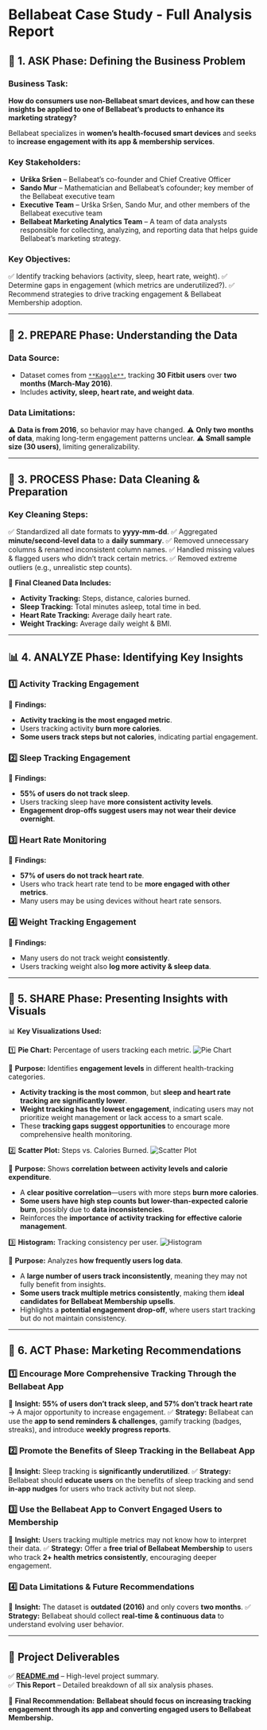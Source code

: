 # Bellabeat Case Study - Full Analysis Report

## 📌 1. ASK Phase: Defining the Business Problem

### **Business Task:**

**How do consumers use non-Bellabeat smart devices, and how can these insights be applied to one of Bellabeat’s products to enhance its marketing strategy?**

Bellabeat specializes in **women’s health-focused smart devices** and seeks to **increase engagement with its app & membership services**.

### **Key Stakeholders:**

- **Urška Sršen** – Bellabeat’s co-founder and Chief Creative Officer
- **Sando Mur** – Mathematician and Bellabeat’s cofounder; key member of the Bellabeat executive team
- **Executive Team** – Urška Sršen, Sando Mur, and other members of the Bellabeat executive team
- **Bellabeat Marketing Analytics Team** – A team of data analysts responsible for collecting, analyzing, and reporting data that helps guide Bellabeat’s marketing strategy.

### **Key Objectives:**

✅ Identify tracking behaviors (activity, sleep, heart rate, weight).
✅ Determine gaps in engagement (which metrics are underutilized?).
✅ Recommend strategies to drive tracking engagement & Bellabeat Membership adoption.

---

## 📂 2. PREPARE Phase: Understanding the Data

### **Data Source:**

- Dataset comes from [`**Kaggle**`](https://www.kaggle.com/datasets/arashnic/fitbit/data), tracking **30 Fitbit users** over **two months (March-May 2016)**.
- Includes **activity, sleep, heart rate, and weight data**.

### **Data Limitations:**

⚠️ **Data is from 2016**, so behavior may have changed.
⚠️ **Only two months of data**, making long-term engagement patterns unclear.
⚠️ **Small sample size (30 users)**, limiting generalizability.

---

## 🔄 3. PROCESS Phase: Data Cleaning & Preparation

### **Key Cleaning Steps:**

✅ Standardized all date formats to **yyyy-mm-dd**.
✅ Aggregated **minute/second-level data** to a **daily summary**.
✅ Removed unnecessary columns & renamed inconsistent column names.
✅ Handled missing values & flagged users who didn’t track certain metrics.
✅ Removed extreme outliers (e.g., unrealistic step counts).

📂 **Final Cleaned Data Includes:**

- **Activity Tracking:** Steps, distance, calories burned.
- **Sleep Tracking:** Total minutes asleep, total time in bed.
- **Heart Rate Tracking:** Average daily heart rate.
- **Weight Tracking:** Average daily weight & BMI.

---

## 📊 4. ANALYZE Phase: Identifying Key Insights

### **1️⃣ Activity Tracking Engagement**

📌 **Findings:**

- **Activity tracking is the most engaged metric**.
- Users tracking activity **burn more calories**.
- **Some users track steps but not calories**, indicating partial engagement.

### **2️⃣ Sleep Tracking Engagement**

📌 **Findings:**

- **55% of users do not track sleep**.
- Users tracking sleep have **more consistent activity levels**.
- **Engagement drop-offs suggest users may not wear their device overnight**.

### **3️⃣ Heart Rate Monitoring**

📌 **Findings:**

- **57% of users do not track heart rate**.
- Users who track heart rate tend to be **more engaged with other metrics**.
- Many users may be using devices without heart rate sensors.

### **4️⃣ Weight Tracking Engagement**

📌 **Findings:**

- Many users do not track weight **consistently**.
- Users tracking weight also **log more activity & sleep data**.

---

## 🎯 5. SHARE Phase: Presenting Insights with Visuals

📊 **Key Visualizations Used:**

1️⃣ **Pie Chart:** Percentage of users tracking each metric.
![Pie Chart](images/pie_chart.png)

📌 **Purpose:** Identifies **engagement levels** in different health-tracking categories.

- **Activity tracking is the most common**, but **sleep and heart rate tracking are significantly lower**.
- **Weight tracking has the lowest engagement**, indicating users may not prioritize weight management or lack access to a smart scale.
- These **tracking gaps suggest opportunities** to encourage more comprehensive health monitoring.

2️⃣ **Scatter Plot:** Steps vs. Calories Burned.
![Scatter Plot](images/scatter_plot.png)

📌 **Purpose:** Shows **correlation between activity levels and calorie expenditure**.

- A **clear positive correlation**—users with more steps **burn more calories**.
- **Some users have high step counts but lower-than-expected calorie burn**, possibly due to **data inconsistencies**.
- Reinforces the **importance of activity tracking for effective calorie management**.

3️⃣ **Histogram:** Tracking consistency per user.
![Histogram](images/histogram.png)

📌 **Purpose:** Analyzes **how frequently users log data**.

- A **large number of users track inconsistently**, meaning they may not fully benefit from insights.
- **Some users track multiple metrics consistently**, making them **ideal candidates for Bellabeat Membership upsells**.
- Highlights a **potential engagement drop-off**, where users start tracking but do not maintain consistency.

---

## 🚀 6. ACT Phase: Marketing Recommendations

### **1️⃣ Encourage More Comprehensive Tracking Through the Bellabeat App**

📌 **Insight:** **55% of users don’t track sleep, and 57% don’t track heart rate** → A major opportunity to increase engagement.
✅ **Strategy:** Bellabeat can use the **app to send reminders & challenges**, gamify tracking (badges, streaks), and introduce **weekly progress reports**.

### **2️⃣ Promote the Benefits of Sleep Tracking in the Bellabeat App**

📌 **Insight:** Sleep tracking is **significantly underutilized**.
✅ **Strategy:** Bellabeat should **educate users** on the benefits of sleep tracking and send **in-app nudges** for users who track activity but not sleep.

### **3️⃣ Use the Bellabeat App to Convert Engaged Users to Membership**

📌 **Insight:** Users tracking multiple metrics may not know how to interpret their data.
✅ **Strategy:** Offer a **free trial of Bellabeat Membership** to users who track **2+ health metrics consistently**, encouraging deeper engagement.

### **4️⃣ Data Limitations & Future Recommendations**

📌 **Insight:** The dataset is **outdated (2016)** and only covers **two months**.
✅ **Strategy:** Bellabeat should collect **real-time & continuous data** to understand evolving user behavior.

---

## 📂 Project Deliverables

✅ **[README.md](../README.md)** – High-level project summary.  
✅ **This Report** – Detailed breakdown of all six analysis phases.

📢 **Final Recommendation:**
**Bellabeat should focus on increasing tracking engagement through its app and converting engaged users to Bellabeat Membership.**
